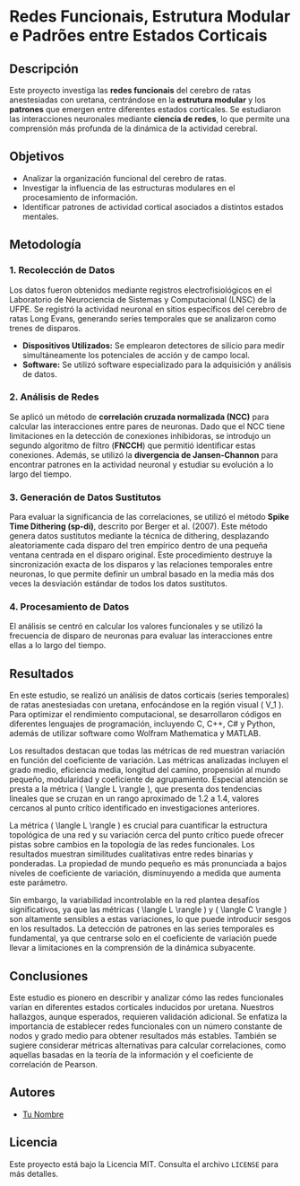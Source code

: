 # Redes Funcionais, Estrutura Modular e Padrões entre Estados Corticais

## Descripción

Este proyecto investiga las **redes funcionais** del cerebro de ratas anestesiadas con uretana, centrándose en la **estrutura modular** y los **patrones** que emergen entre diferentes estados corticales. Se estudiaron las interacciones neuronales mediante **ciencia de redes**, lo que permite una comprensión más profunda de la dinámica de la actividad cerebral.

## Objetivos

- Analizar la organización funcional del cerebro de ratas.
- Investigar la influencia de las estructuras modulares en el procesamiento de información.
- Identificar patrones de actividad cortical asociados a distintos estados mentales.

## Metodología

### 1. Recolección de Datos

Los datos fueron obtenidos mediante registros electrofisiológicos en el Laboratorio de Neurociencia de Sistemas y Computacional (LNSC) de la UFPE. Se registró la actividad neuronal en sitios específicos del cerebro de ratas Long Evans, generando series temporales que se analizaron como trenes de disparos.

- **Dispositivos Utilizados:** Se emplearon detectores de silicio para medir simultáneamente los potenciales de acción y de campo local.
- **Software:** Se utilizó software especializado para la adquisición y análisis de datos.

### 2. Análisis de Redes

Se aplicó un método de **correlación cruzada normalizada (NCC)** para calcular las interacciones entre pares de neuronas. Dado que el NCC tiene limitaciones en la detección de conexiones inhibidoras, se introdujo un segundo algoritmo de filtro (**FNCCH**) que permitió identificar estas conexiones. Además, se utilizó la **divergencia de Jansen-Channon** para encontrar patrones en la actividad neuronal y estudiar su evolución a lo largo del tiempo.

### 3. Generación de Datos Sustitutos

Para evaluar la significancia de las correlaciones, se utilizó el método **Spike Time Dithering (sp-di)**, descrito por Berger et al. (2007). Este método genera datos sustitutos mediante la técnica de dithering, desplazando aleatoriamente cada disparo del tren empírico dentro de una pequeña ventana centrada en el disparo original. Este procedimiento destruye la sincronización exacta de los disparos y las relaciones temporales entre neuronas, lo que permite definir un umbral basado en la media más dos veces la desviación estándar de todos los datos sustitutos.

### 4. Procesamiento de Datos

El análisis se centró en calcular los valores funcionales y se utilizó la frecuencia de disparo de neuronas para evaluar las interacciones entre ellas a lo largo del tiempo.

## Resultados

En este estudio, se realizó un análisis de datos corticais (series temporales) de ratas anestesiadas con uretana, enfocándose en la región visual \( V_1 \). Para optimizar el rendimiento computacional, se desarrollaron códigos en diferentes lenguajes de programación, incluyendo C, C++, C# y Python, además de utilizar software como Wolfram Mathematica y MATLAB.

Los resultados destacan que todas las métricas de red muestran variación en función del coeficiente de variación. Las métricas analizadas incluyen el grado medio, eficiencia media, longitud del camino, propensión al mundo pequeño, modularidad y coeficiente de agrupamiento. Especial atención se presta a la métrica \( \langle L \rangle \), que presenta dos tendencias lineales que se cruzan en un rango aproximado de 1.2 a 1.4, valores cercanos al punto crítico identificado en investigaciones anteriores.

La métrica \( \langle L \rangle \) es crucial para cuantificar la estructura topológica de una red y su variación cerca del punto crítico puede ofrecer pistas sobre cambios en la topología de las redes funcionales. Los resultados muestran similitudes cualitativas entre redes binarias y ponderadas. La propiedad de mundo pequeño es más pronunciada a bajos niveles de coeficiente de variación, disminuyendo a medida que aumenta este parámetro.

Sin embargo, la variabilidad incontrolable en la red plantea desafíos significativos, ya que las métricas \( \langle L \rangle \) y \( \langle C \rangle \) son altamente sensibles a estas variaciones, lo que puede introducir sesgos en los resultados. La detección de patrones en las series temporales es fundamental, ya que centrarse solo en el coeficiente de variación puede llevar a limitaciones en la comprensión de la dinámica subyacente.

## Conclusiones

Este estudio es pionero en describir y analizar cómo las redes funcionales varían en diferentes estados corticales inducidos por uretana. Nuestros hallazgos, aunque esperados, requieren validación adicional. Se enfatiza la importancia de establecer redes funcionales con un número constante de nodos y grado medio para obtener resultados más estables. También se sugiere considerar métricas alternativas para calcular correlaciones, como aquellas basadas en la teoría de la información y el coeficiente de correlación de Pearson.

## Autores

- [Tu Nombre](https://github.com/tu_usuario)

## Licencia

Este proyecto está bajo la Licencia MIT. Consulta el archivo `LICENSE` para más detalles.
